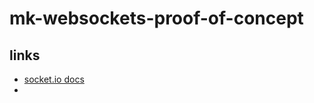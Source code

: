 # mk-websockets-proof-of-concept

## links

- [socket.io docs](https://socket.io/docs/v4/tutorial/introduction)
- 